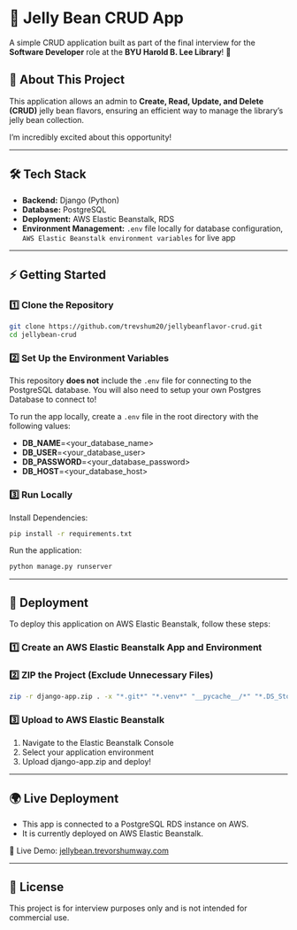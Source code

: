 # 🍬 Jelly Bean CRUD App  

A simple CRUD application built as part of the final interview for the **Software Developer** role at the **BYU Harold B. Lee Library**! 🎉  

## 📌 About This Project  
This application allows an admin to **Create, Read, Update, and Delete (CRUD)** jelly bean flavors, ensuring an efficient way to manage the library’s jelly bean collection.  

I’m incredibly excited about this opportunity!

---

## 🛠️ Tech Stack  
- **Backend:** Django (Python)  
- **Database:** PostgreSQL  
- **Deployment:** AWS Elastic Beanstalk, RDS  
- **Environment Management:** `.env` file locally for database configuration, `AWS Elastic Beanstalk environment variables` for live app  

---

## ⚡ Getting Started  

### 1️⃣ Clone the Repository  
```sh
git clone https://github.com/trevshum20/jellybeanflavor-crud.git
cd jellybean-crud
```

### 2️⃣ Set Up the Environment Variables  

This repository **does not** include the `.env` file for connecting to the PostgreSQL database. You will also need to setup your own Postgres Database to connect to!  

To run the app locally, create a `.env` file in the root directory with the following values:  

- **DB_NAME**=<your_database_name>
- **DB_USER**=<your_database_user>
- **DB_PASSWORD**=<your_database_password>
- **DB_HOST**=<your_database_host>

### 3️⃣ Run Locally 
Install Dependencies:
```sh
pip install -r requirements.txt
```

Run the application:
```sh
python manage.py runserver
```
---
## 🚀 Deployment  
To deploy this application on AWS Elastic Beanstalk, follow these steps:

### 1️⃣ Create an AWS Elastic Beanstalk App and Environment  
### 2️⃣ ZIP the Project (Exclude Unnecessary Files)  
```sh
zip -r django-app.zip . -x "*.git*" "*.venv*" "__pycache__/*" "*.DS_Store" "sql/*" "*.pytest_cache*" "*.mypy_cache*" "*.log"
```

### 3️⃣ Upload to AWS Elastic Beanstalk
1. Navigate to the Elastic Beanstalk Console
1. Select your application environment
1. Upload django-app.zip and deploy!

---
## 🌍 Live Deployment
- This app is connected to a PostgreSQL RDS instance on AWS.
- It is currently deployed on AWS Elastic Beanstalk.

🔗 Live Demo:
[jellybean.trevorshumway.com](http://jellybean.trevorshumway.com)

---
## 📝 License
This project is for interview purposes only and is not intended for commercial use.